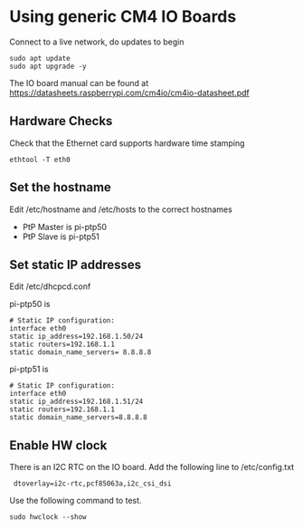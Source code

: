 # Using generic CM4 IO Boards
Connect to a live network, do updates to begin
```
sudo apt update
sudo apt upgrade -y
```
The IO board manual can be found at https://datasheets.raspberrypi.com/cm4io/cm4io-datasheet.pdf

## Hardware Checks
Check that the Ethernet card supports hardware time stamping
```
ethtool -T eth0
```
## Set the hostname

Edit /etc/hostname and /etc/hosts to the correct hostnames

- PtP Master is pi-ptp50
- PtP Slave is pi-ptp51

## Set static IP addresses
Edit /etc/dhcpcd.conf 

pi-ptp50 is
```
# Static IP configuration:
interface eth0
static ip_address=192.168.1.50/24
static routers=192.168.1.1
static domain_name_servers= 8.8.8.8
```
pi-ptp51 is
```
# Static IP configuration:
interface eth0
static ip_address=192.168.1.51/24
static routers=192.168.1.1
static domain_name_servers=8.8.8.8
```
## Enable HW clock
There is an I2C RTC on the IO board. Add the following line to /etc/config.txt
```
 dtoverlay=i2c-rtc,pcf85063a,i2c_csi_dsi
```
Use the following command to test.
```
sudo hwclock --show
```
